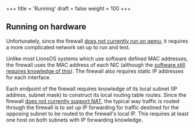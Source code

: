 +++
title = 'Running'
draft = false
weight = 100
+++

## Running on hardware

Unfortunately, since the firewall [does not currently run on
qemu](https://github.com/au-ts/lionsos/issues/195), it requires a more
complicated network set up to run and test.

Unlike most LionsOS systems which use software defined MAC addresses, the
firewall uses the MAC address of each NIC (although the [software still requires
knowledge of this](https://github.com/au-ts/lionsos/issues/185)). The firewall
also requires static IP addresses for each interface.

Each endpoint of the firewall requires knowledge of its local subnet (IP
address, subnet mask) to construct its local routing table routes. Since the
firewall [does not currently support
NAT](https://github.com/au-ts/lionsos/issues/188), the typical way traffic is
routed through the firewall is to set up IP forwarding for traffic destined for
the opposing subnet to be routed to the firewall's local IP. This requires at
least one host on both subnets with IP forwarding knowledge.
